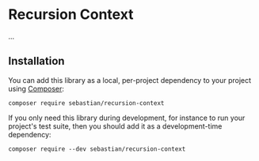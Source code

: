 # Recursion Context

...

## Installation

You can add this library as a local, per-project dependency to your project using [Composer](https://getcomposer.org/):

    composer require sebastian/recursion-context

If you only need this library during development, for instance to run your project's test suite, then you should add it
as a development-time dependency:

    composer require --dev sebastian/recursion-context

